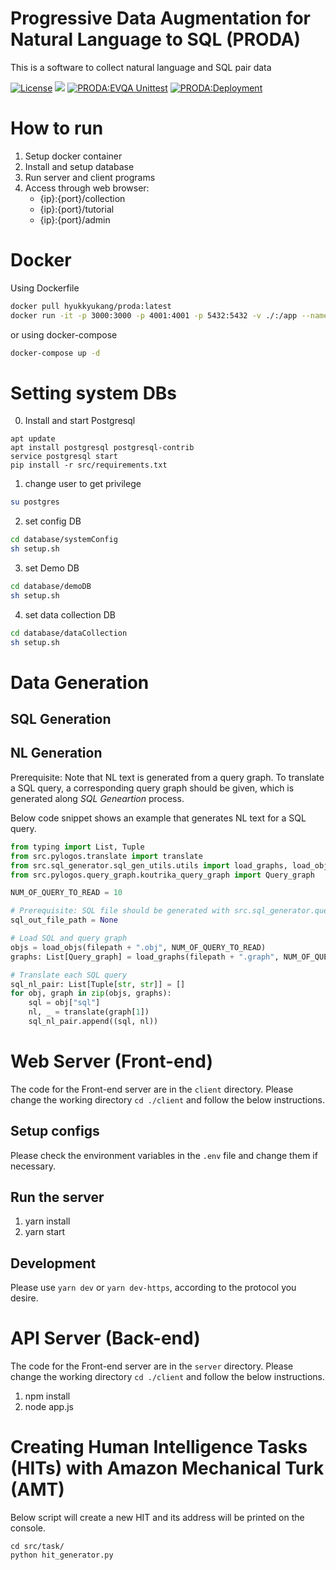 # Progressive Data Augmentation for Natural Language to SQL (PRODA)

This is a software to collect natural language and SQL pair data

[![License](https://img.shields.io/badge/License-Apache%202.0-blue.svg)](https://opensource.org/licenses/Apache-2.0)
[<img src="https://img.shields.io/badge/dockerHub-image-important.svg?logo=Docker">](https://hub.docker.com/repository/docker/hyukkyukang/proda)
[![PRODA:EVQA Unittest](https://github.com/hyukkyukang/proda/actions/workflows/test_EVQA.yml/badge.svg)](https://github.com/hyukkyukang/PRODA/actions/workflows/test_EVQA.yml)
[![PRODA:Deployment](https://github.com/hyukkyukang/proda/actions/workflows/deployment_main.yml/badge.svg)](https://github.com/hyukkyukang/PRODA/actions/workflows/deployment_main.yml)

# How to run

1. Setup docker container
2. Install and setup database
3. Run server and client programs
4. Access through web browser:
    - {ip}:{port}/collection
    - {ip}:{port}/tutorial
    - {ip}:{port}/admin

# Docker

Using Dockerfile

```bash
docker pull hyukkyukang/proda:latest
docker run -it -p 3000:3000 -p 4001:4001 -p 5432:5432 -v ./:/app --name proda hyukkyukang/proda:latest /bin/bash
```

or using docker-compose

```bash
docker-compose up -d
```

# Setting system DBs

0. Install and start Postgresql

```
apt update
apt install postgresql postgresql-contrib
service postgresql start
pip install -r src/requirements.txt
```

1. change user to get privilege

```bash
su postgres
```

2. set config DB

```bash
cd database/systemConfig
sh setup.sh
```

3. set Demo DB

```bash
cd database/demoDB
sh setup.sh
```

4. set data collection DB

```bash
cd database/dataCollection
sh setup.sh
```

# Data Generation

## SQL Generation

<!-- TODO: Need to add description for SQL generation -->

## NL Generation

Prerequisite: Note that NL text is generated from a query graph. To translate a SQL query, a corresponding query graph should be given, which is generated along _SQL Geneartion_ process.

Below code snippet shows an example that generates NL text for a SQL query.

```python
from typing import List, Tuple
from src.pylogos.translate import translate
from src.sql_generator.sql_gen_utils.utils import load_graphs, load_objs
from src.pylogos.query_graph.koutrika_query_graph import Query_graph

NUM_OF_QUERY_TO_READ = 10

# Prerequisite: SQL file should be generated with src.sql_generator.query_generator_v2.py
sql_out_file_path = None

# Load SQL and query graph
objs = load_objs(filepath + ".obj", NUM_OF_QUERY_TO_READ)
graphs: List[Query_graph] = load_graphs(filepath + ".graph", NUM_OF_QUERY_TO_READ)

# Translate each SQL query
sql_nl_pair: List[Tuple[str, str]] = []
for obj, graph in zip(objs, graphs):
    sql = obj["sql"]
    nl, _ = translate(graph[1])
    sql_nl_pair.append((sql, nl))
```

# Web Server (Front-end)

The code for the Front-end server are in the `client` directory.
Please change the working directory `cd ./client` and follow the below instructions.

## Setup configs

Please check the environment variables in the `.env` file and change them if necessary.

## Run the server

1. yarn install
2. yarn start

## Development

Please use `yarn dev` or `yarn dev-https`, according to the protocol you desire.

# API Server (Back-end)

The code for the Front-end server are in the `server` directory.
Please change the working directory `cd ./client` and follow the below instructions.

1. npm install
2. node app.js

# Creating Human Intelligence Tasks (HITs) with Amazon Mechanical Turk (AMT)

Below script will create a new HIT and its address will be printed on the console.

```
cd src/task/
python hit_generator.py
```
